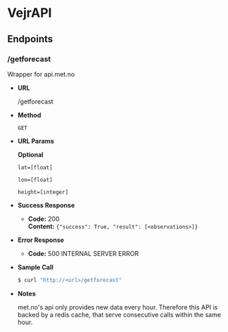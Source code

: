 # VejrAPI

## Endpoints

### **/getforecast**

Wrapper for api.met.no

* **URL**

    /getforecast

* **Method**

    `GET`

* **URL Params**

    **Optional**

    `lat=[float]`

    `lon=[float]`

    `height=[integer]`

* **Success Response**

    * **Code:** 200  
      **Content:** `{"success": True, "result": [<observations>]}`

* **Error Response**

    * **Code:** 500 INTERNAL SERVER ERROR

* **Sample Call**

    ```sh
    $ curl "http://<url>/getforecast"
    ```

* **Notes**

    met.no's api only provides new data every hour. Therefore this API is backed by a redis cache, that serve consecutive calls within the same hour.